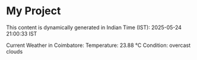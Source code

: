 # My Project

This content is dynamically generated in Indian Time (IST): 2025-05-24 21:00:33 IST


Current Weather in Coimbatore:
Temperature: 23.88 °C
Condition: overcast clouds
